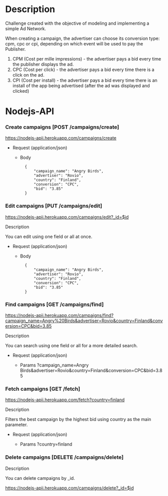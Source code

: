 # Description

Challenge created with the objective of modeling and implementing a simple Ad Network.

When creating a campaign, the advertiser can choose its conversion type: cpm, cpc or cpi,
depending on which event will be used to pay the Publisher.
1. CPM (Cost per mille impressions) - the advertiser pays a bid every time the publisher
displays the ad.
2. CPC (Cost per click) - the advertiser pays a bid every time there is a click on the ad.
3. CPI (Cost per install) - the advertiser pays a bid every time there is an install of the app
being advertised (after the ad was displayed and clicked)



# Nodejs-API

### Create campaigns [POST /campaigns/create]

https://nodejs-apii.herokuapp.com/campaigns/create

+ Request (application/json)

    + Body

            {
				"campaign_name": "Angry Birds",
				"advertiser": "Rovio",
				"country": "Finland",
				"conversion": "CPC",
				"bid": "3.85"
			}


### Edit campaigns [PUT /campaigns/edit]

https://nodejs-apii.herokuapp.com/campaigns/edit?_id=$id

Description

You can edit using one field or all at once.

+ Request (application/json)

    + Body

            {
				"campaign_name": "Angry Birds",
				"advertiser": "Rovio",
				"country": "Finland",
				"conversion": "CPC",
				"bid": "3.85"
			}


### Find campaigns [GET /campaigns/find]

https://nodejs-apii.herokuapp.com/campaigns/find?campaign_name=Angry%20Birds&advertiser=Rovio&country=Finland&conversion=CPC&bid=3.85

Description

You can search using one field or all for a more detailed search.

+ Request (application/json)

    + Params
		?campaign_name=Angry Birds&advertiser=Rovio&country=Finland&conversion=CPC&bid=3.85


### Fetch campaigns [GET /fetch]

https://nodejs-apii.herokuapp.com/fetch?country=finland

Description

Filters the best campaign by the highest bid using country as the main parameter.


+ Request (application/json)

    + Params
		?country=finland


### Delete campaigns [DELETE /campaigns/delete]

Description

You can delete campaigns by _id.

https://nodejs-apii.herokuapp.com/campaigns/delete?_id=$id


